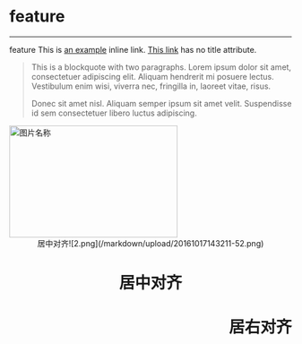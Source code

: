 # feature
-------------
feature
This is [an example](http://example.com/ "Title") inline link.
[This link](http://example.net/) has no title attribute.

> This is a blockquote with two paragraphs. Lorem ipsum dolor sit amet,
> consectetuer adipiscing elit. Aliquam hendrerit mi posuere lectus.
> Vestibulum enim wisi, viverra nec, fringilla in, laoreet vitae, risus.
>
> Donec sit amet nisl. Aliquam semper ipsum sit amet velit. Suspendisse
> id sem consectetuer libero luctus adipiscing.
 <img src="/markdown/upload/20161017142703-78.png" width = "300" height = "200" alt="图片名称" align=center />
<center>居中对齐![2.png](/markdown/upload/20161017143211-52.png)</center>


<h1 style="text-align:center">居中对齐 <h1>

<h1 style="text-align:right">居右对齐 <h1>


